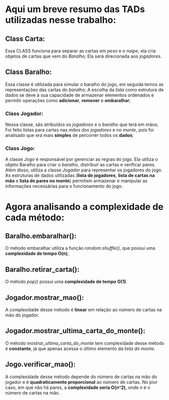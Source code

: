 # **Aqui um breve resumo das TADs utilizadas nesse trabalho:**


## Class Carta: 

Essa CLASS funciona para separar as cartas em *peso* e o *naipe*, ela cria objetos de cartas que vem do *Baralho*;
Ela será direcionada aos *jogadores*.

## Class Baralho: 

Essa classe é utilizada para simular o baralho do jogo, em seguida temos as representações das cartas do *baralho*;
A escolha da *lista* como estrutura de dados se deve à sua capacidade de armazenar elementos ordenados e permitir operações como **adicionar**, **remover** e **embaralhar**;

### Class Jogador: 

Nessa classe, são atribuídos os *jogadores* e o *baralho* que terá em mãos;
Foi feito listas para cartas nas *mãos dos jogadores* e no *monte*, pois foi analisado que era mais **simples** de percorrer todos os **dados**;

### Class Jogo:

A classe *Jogo* é responsável por gerenciar as regras do jogo. Ela utiliza o objeto Baralho para criar o *baralho*, distribuir as cartas e verificar pares. Além disso, utiliza a classe *Jogador* para representar os jogadores do jogo. As estruturas de dados utilizadas (**lista de jogadores**, **lista de cartas na mão** e **lista de pares no monte**) permitem armazenar e manipular as informações necessárias para o funcionamento do jogo.

# **Agora analisando a complexidade de cada método:**

## Baralho.embaralhar(): 

O método embaralhar utiliza a função *random.shuffle()*, que possui uma **complexidade de tempo O(n)**;

## Baralho.retirar_carta(): 

O método *pop()* possui uma **complexidade de tempo O(1)**.


## Jogador.mostrar_mao():

A complexidade desse método é **linear** em relação ao número de cartas na mão do jogador.

## Jogador.mostrar_ultima_carta_do_monte(): 

O método *mostrar_ultima_carta_do_monte* tem complexidade desse método é **constante**, já que apenas acessa o último elemento da *lista do monte*.

## Jogo.verificar_mao(): 

A complexidade desse método depende do número de cartas na mão do jogador e é **quadraticamente proporcional** ao número de cartas. No pior caso, em que não há pares, a **complexidade seria O(n^2)**, onde *n* é o número de cartas na mão.
